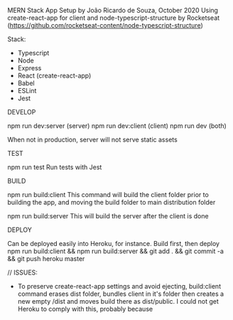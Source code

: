 MERN Stack App Setup by João Ricardo de Souza, October 2020
Using create-react-app for client and node-typescript-structure by Rocketseat (https://github.com/rocketseat-content/node-typescript-structure)

Stack:
- Typescript
- Node
- Express
- React (create-react-app)
- Babel
- ESLint
- Jest


DEVELOP

npm run dev:server (server)
npm run dev:client (client)
npm run dev (both)

When not in production, server will not serve static assets


TEST

npm run test
Run tests with Jest


BUILD

npm run build:client
This command will build the client folder prior to building the app, and moving the build folder to main distribution folder

npm run build:server
This will build the server after the client is done


DEPLOY

Can be deployed easily into Heroku, for instance. Build first, then deploy
npm run build:client && npm run build:server && git add . && git commit -a && git push heroku master


// ISSUES:
- To preserve create-react-app settings and avoid ejecting, build:client command erases dist folder, bundles client in it's folder then creates a new empty /dist and moves build there as dist/public. I could not get Heroku to comply with this, probably because
